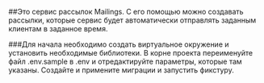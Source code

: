 

##Это сервис рассылок Mailings. С его помощью можно создавать рассылки, которые сервис будет автоматически отправлять заданным клиентам в заданное время.

###Для начала необходимо создать виртуальное окружение и установить необходимые библиотеки.
В корне проекта переименуйте файл .env.sample в .env и отредактируйте параметры, которые там указаны.
Создайте и примените миграции и запустить фикстуру.
